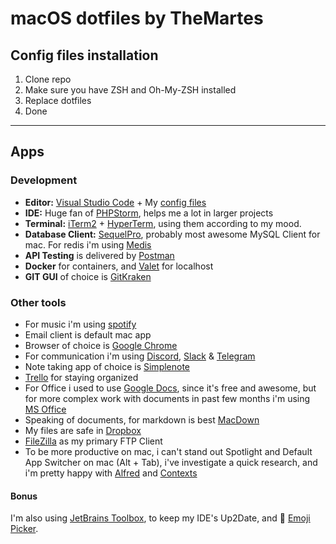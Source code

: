 # macOS dotfiles by TheMartes

## Config files installation
1. Clone repo 
2. Make sure you have ZSH and Oh-My-ZSH installed
3. Replace dotfiles
4. Done
***
## Apps
### Development
+ **Editor:** [Visual Studio Code](https://code.visualstudio.com/) + My [config files](https://gist.github.com/TheMartes/078234c5d5ef728f143ce7d486637684)
+ **IDE:** Huge fan of [PHPStorm](https://www.jetbrains.com/phpstorm/), helps me a lot in larger projects
+ **Terminal:** [iTerm2](https://iterm2.com/) + [HyperTerm](https://hyper.is/), using them according to my mood.
+ **Database Client:** [SequelPro](https://sequelpro.com/), probably most awesome MySQL Client for mac. For redis i'm using [Medis](http://getmedis.com/)
+ **API Testing** is delivered by [Postman](https://www.getpostman.com/)
+ **Docker** for containers, and [Valet](https://laravel.com/docs/5.5/valet) for localhost
+ **GIT GUI** of choice is [GitKraken](https://www.gitkraken.com/)

### Other tools
+ For music i'm using [spotify](https://www.spotify.com/)
+ Email client is default mac app
+ Browser of choice is [Google Chrome](https://www.google.com/chrome/index.html)
+ For communication i'm using [Discord](https://discordapp.com/), [Slack](https://slack.com/) & [Telegram](https://telegram.org/)
+ Note taking app of choice is [Simplenote](https://simplenote.com/)
+ [Trello](https://trello.com/) for staying organized
+ For Office i used to use [Google Docs](docs.google.com), since it's free and awesome, but for more complex work with documents in past few months i'm using [MS Office](https://products.office.com/)
+ Speaking of documents, for markdown is best [MacDown](http://macdown.uranusjr.com/)
+ My files are safe in [Dropbox](https://www.dropbox.com/)
+ [FileZilla](https://filezilla-project.org/) as my primary FTP Client
+ To be more productive on mac, i can't stand out Spotlight and Default App Switcher on mac (Alt + Tab), i've investigate a quick research, and i'm pretty happy with [Alfred](https://www.alfredapp.com/) and [Contexts](https://contexts.co/)

#### Bonus
I'm also using [JetBrains Toolbox](https://www.jetbrains.com/toolbox/), to keep my IDE's Up2Date, and 🚀 [Emoji Picker](http://matthewpalmer.net/rocket/). 


